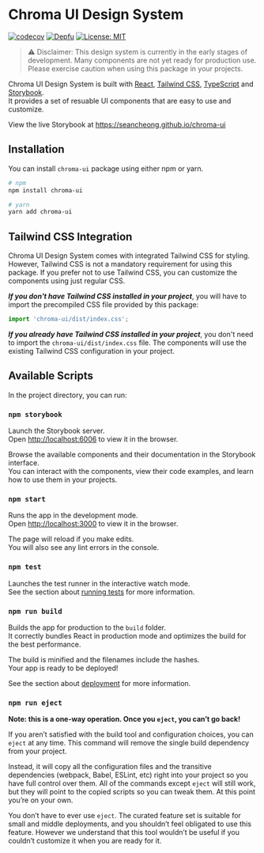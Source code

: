 # Chroma UI Design System

[![codecov](https://codecov.io/gh/seancheong/chroma-ui/branch/main/graph/badge.svg?token=7TDRD5ZPNZ)](https://codecov.io/gh/seancheong/chroma-ui)
[![Depfu](https://badges.depfu.com/badges/a6fbc240723c745c994477f00426e68f/overview.svg)](https://depfu.com/github/seancheong/chroma-ui?project_id=38391)
[![License: MIT](https://img.shields.io/badge/License-MIT-green.svg)](https://opensource.org/licenses/MIT)

> :warning: Disclaimer: This design system is currently in the early stages of development. Many components are not yet ready for production use. Please exercise caution when using this package in your projects.

Chroma UI Design System is built with [React](https://react.dev), [Tailwind CSS](https://tailwindcss.com), [TypeScript](https://www.typescriptlang.org) and [Storybook](https://storybook.js.org).\
It provides a set of resuable UI components that are easy to use and customize.

View the live Storybook at https://seancheong.github.io/chroma-ui

## Installation

You can install `chroma-ui` package using either npm or yarn.

```sh
# npm
npm install chroma-ui

# yarn
yarn add chroma-ui
```

## Tailwind CSS Integration

Chroma UI Design System comes with integrated Tailwind CSS for styling. However, Tailwind CSS is not a mandatory requirement for using this package. If you prefer not to use Tailwind CSS, you can customize the components using just regular CSS.

**_If you don't have Tailwind CSS installed in your project_**, you will have to import the precompiled CSS file provided by this package:

```javascript
import 'chroma-ui/dist/index.css';
```

**_If you already have Tailwind CSS installed in your project_**, you don't need to import the `chroma-ui/dist/index.css` file. The components will use the existing Tailwind CSS configuration in your project.

## Available Scripts

In the project directory, you can run:

### `npm storybook`

Launch the Storybook server.\
Open [http://localhost:6006](http://localhost:6006) to view it in the browser.

Browse the available components and their documentation in the Storybook interface.\
You can interact with the components, view their code examples, and learn how to use them in your projects.

### `npm start`

Runs the app in the development mode.\
Open [http://localhost:3000](http://localhost:3000) to view it in the browser.

The page will reload if you make edits.\
You will also see any lint errors in the console.

### `npm test`

Launches the test runner in the interactive watch mode.\
See the section about [running tests](https://facebook.github.io/create-react-app/docs/running-tests) for more information.

### `npm run build`

Builds the app for production to the `build` folder.\
It correctly bundles React in production mode and optimizes the build for the best performance.

The build is minified and the filenames include the hashes.\
Your app is ready to be deployed!

See the section about [deployment](https://facebook.github.io/create-react-app/docs/deployment) for more information.

### `npm run eject`

**Note: this is a one-way operation. Once you `eject`, you can’t go back!**

If you aren’t satisfied with the build tool and configuration choices, you can `eject` at any time. This command will remove the single build dependency from your project.

Instead, it will copy all the configuration files and the transitive dependencies (webpack, Babel, ESLint, etc) right into your project so you have full control over them. All of the commands except `eject` will still work, but they will point to the copied scripts so you can tweak them. At this point you’re on your own.

You don’t have to ever use `eject`. The curated feature set is suitable for small and middle deployments, and you shouldn’t feel obligated to use this feature. However we understand that this tool wouldn’t be useful if you couldn’t customize it when you are ready for it.
